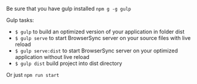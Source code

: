 Be sure that you have gulp installed `npm g -g gulp`

Gulp tasks:

- `$ gulp` to build an optimized version of your application in folder dist
- `$ gulp serve` to start BrowserSync server on your source files with live reload
- `$ gulp serve:dist` to start BrowserSync server on your optimized application without live reload
- `$ gulp dist` build project into dist directory

Or just `npm run start`

